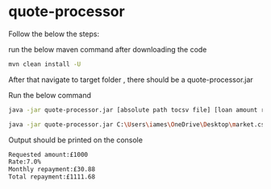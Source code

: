 # quote-processor

Follow the below the steps:

run the below maven command after downloading the code
```sh
mvn clean install -U
```

After that navigate to target folder , there should be a quote-processor.jar

Run the below command
```sh
java -jar quote-processor.jar [absolute path tocsv file] [loan amount required]

java -jar quote-processor.jar C:\Users\iames\OneDrive\Desktop\market.csv 1000
```

Output should be printed on the console

```sh
Requested amount:£1000
Rate:7.0%
Monthly repayment:£30.88
Total repayment:£1111.68
```
